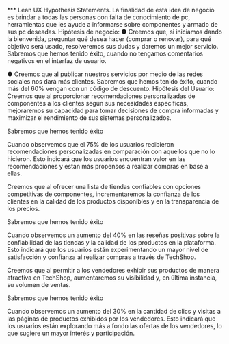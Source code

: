 *** Lean UX Hypothesis Statements.
La finalidad de esta idea de negocio es brindar a todas las personas con falta de conocimiento de pc, herramientas que les ayude a informarse sobre componentes y armado de sus pc deseadas.
Hipótesis de negocio:
●       Creemos que, si iniciamos dando la bienvenida, preguntar qué desea hacer (comprar o renovar), para qué objetivo será usado, resolveremos sus dudas y daremos un mejor servicio. Sabremos que hemos tenido éxito, cuando no tengamos comentarios negativos en el interfaz de usuario.

●       Creemos que al publicar nuestros servicios por medio de las redes sociales nos dará más clientes. Sabremos que hemos tenido éxito, cuando más del 60% vengan con un código de descuento.
Hipótesis del Usuario:
Creemos que al proporcionar recomendaciones personalizadas de componentes a los clientes según sus necesidades específicas, mejoraremos su capacidad para tomar decisiones de compra informadas y maximizar el rendimiento de sus sistemas personalizados.

Sabremos que hemos tenido éxito

Cuando observemos que el 75% de los usuarios recibieron recomendaciones personalizadas en comparación con aquellos que no lo hicieron. Esto indicará que los usuarios encuentran valor en las recomendaciones y están más propensos a realizar compras en base a ellas.

Creemos que al ofrecer una lista de tiendas confiables con opciones competitivas de componentes, incrementaremos la confianza de los clientes en la calidad de los productos disponibles y en la transparencia de los precios.

Sabremos que hemos tenido éxito

Cuando observemos un aumento del 40% en las reseñas positivas sobre la confiabilidad de las tiendas y la calidad de los productos en la plataforma. Esto indicará que los usuarios están experimentando un mayor nivel de satisfacción y confianza al realizar compras a través de TechShop.







Creemos que al permitir a los vendedores exhibir sus productos de manera atractiva en TechShop, aumentaremos su visibilidad y, en última instancia, su volumen de ventas.

Sabremos que hemos tenido éxito

Cuando observemos un aumento del 30% en la cantidad de clics y visitas a las páginas de productos exhibidos por los vendedores. Esto indicará que los usuarios están explorando más a fondo las ofertas de los vendedores, lo que sugiere un mayor interés y participación.
